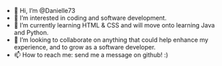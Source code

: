 - 👋 Hi, I’m @Danielle73
- 👀 I’m interested in coding and software development.
- 🌱 I’m currently learning HTML & CSS and will move onto learning Java and Python. 
- 💞️ I’m looking to collaborate on anything that could help enhance my experience, and to grow as a software developer. 
- 📫 How to reach me: send me a message on github! :) 

<!---
Danielle73/Danielle73 is a ✨ special ✨ repository because its `README.md` (this file) appears on your GitHub profile.
You can click the Preview link to take a look at your changes.
--->

